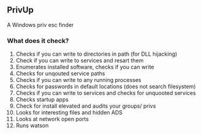 ## PrivUp

A Windows priv esc finder

### What does it check?
1) Checks if you can write to directories in path (for DLL hijacking)
2) Check if you can write to services and resart them
3) Enumerates installed software, checks if you can write
4) Checks for unqouted service paths
5) Checks if you can write to any running processes
6) Checks for passwords in default locations (does not search filesystem)
7) Checks if you can write to services and checks for unquooted services
8) Checks startup apps 
9) Check for install elevated and audits your groups/ privs
10) Looks for interesting files and hidden ADS
11) Looks at network open ports
12) Runs watson
